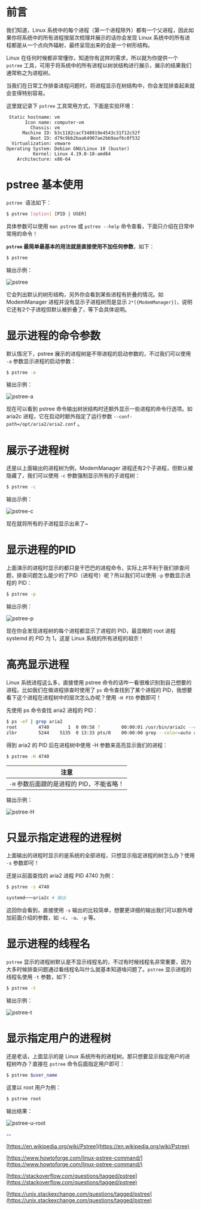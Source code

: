 # 前言

我们知道，Linux 系统中的每个进程（第一个进程除外）都有一个父进程，因此如果你将系统中的所有进程按层次梳理并展示的话你会发现 Linux 系统中的所有进程都是从一个点向外辐射，最终呈现出来的会是一个树形结构。

Linux 在任何时候都非常懂你，知道你有这样的需求，所以就为你提供一个 `pstree` 工具，可用于将系统中的所有进程以树状结构进行展示，展示的结果我们通常称之为进程树。

当我们在日常工作排查进程问题时，将进程显示在树结构中，你会发现排查起来就会变得特别容易。

这里就记录下 `pstree` 工具常用方式，下面是实验环境：

```
 Static hostname: vm
       Icon name: computer-vm
         Chassis: vm
      Machine ID: b3c1182cacf348919e4543c31f12c52f
         Boot ID: d79c9bb2baa64907ae2bb9aaf6c0f532
  Virtualization: vmware
Operating System: Debian GNU/Linux 10 (buster)
          Kernel: Linux 4.19.0-18-amd64
    Architecture: x86-64
```

# pstree 基本使用

`pstree`  语法如下：

```bash
$ pstree [option] [PID | USER]
```

具体参数可以使用 `man pstree` 或 `pstree --help` 命令查看，下面只介绍在日常中常用的命令！

**`pstree` 最简单最基本的用法就是直接使用不加任何参数**，如下：

```bash
$ pstree
```

输出示例：

![pstree](http://linux-media.knowledge.ituknown.cn/SrvAndProcess/pstree/pstree.png)

它会列出默认的树形结构，另外你会看到某些进程有折叠的情况。如 ModemManager 进程并没有显示子进程树而是显示 `2*[{ModemManager}]`，说明它还有2个子进程但默认被折叠了，等下会具体说明。

# 显示进程的命令参数

默认情况下，pstree 展示的进程树是不带进程的启动参数的，不过我们可以使用 `-a` 参数显示进程的启动参数：

```bash
$ pstree -a
```

输出示例：

![pstree-a](http://linux-media.knowledge.ituknown.cn/SrvAndProcess/pstree/pstree-a.png)

现在可以看到 pstree 命令输出树状结构时还额外显示一些进程的命令行选项。如 aria2c 进程，它在启动时额外指定了运行参数 `--conf-path=/opt/aria2/aria2.conf` 。

# 展示子进程树

还是以上面输出的进程树为例，ModemManager 进程还有2个子进程，但默认被隐藏了，我们可以使用 `-c` 参数强制显示所有的子进程树：

```bash
$ pstree -c
```

输出示例：

![pstree-c](http://linux-media.knowledge.ituknown.cn/SrvAndProcess/pstree/pstree-c.png)

现在就将所有的子进程显示出来了~

# 显示进程的PID

上面演示的进程时显示的都只是干巴巴的进程命令，实际上并不利于我们排查问题，排查问题怎么能少的了PID（进程号）呢？所以我们可以使用 `-p` 参数显示进程的 PID：

```bash
$ pstree -p
```

输出示例：

![pstree-p](http://linux-media.knowledge.ituknown.cn/SrvAndProcess/pstree/pstree-p.png)

现在你会发现进程树的每个进程都显示了进程的 PID，最显眼的 root 进程 systemd 的 PID 为 1，这是 Linux 系统的所有进程的祖宗！

# 高亮显示进程

Linux 系统进程这么多，直接使用 pstree 命令的话咋一看很难识别到自己想要的进程。比如我们在做进程排查时使用了 `ps` 命令查找到了某个进程的 PID，我想要看下这个进程在进程树中的层次怎么办呢？使用 `-H PID` 参数即可！

先使用 ps 命令查找 aria2 进程的 PID：

```bash
$ ps -ef | grep aria2
root        4740       1  0 09:58 ?        00:00:01 /usr/bin/aria2c --conf-path=/opt/aria2/aria2.conf
zlbr        5244    5135  0 13:33 pts/0    00:00:00 grep --color=auto aria2
```

得到 aria2 的 PID 后在进程树中使用 -H 参数来高亮显示我们的进程：

```bash
$ pstree -H 4740
```

| **注意** |
| --- |
| `-H` 参数后面跟的是进程的 PID，不能省略！ |


输出示例：

![pstree-H](http://linux-media.knowledge.ituknown.cn/SrvAndProcess/pstree/pstree-H.png)

# 只显示指定进程的进程树

上面输出的进程时显示的是系统的全部进程，只想显示指定进程的树怎么办？使用 `-s` 参数即可！

还是以前面查找的 aria2 进程 PID 4740 为例：

```bash
$ pstree -s 4740

systemd───aria2c # 输出
```

这回你会看到，直接使用 `-s` 输出的比较简单，想要更详细的输出我们可以额外增加前面介绍的参数，如 `-c`、`-a`、`-p` 等。

# 显示进程的线程名

`pstree` 显示的进程树默认是不显示线程名的，不过有时候线程名非常重要，因为大多时候排查问题通过看线程名叫什么就基本知道啥问题了。`pstree` 显示进程的线程名使用 `-t` 参数，如下：

```bash
$ pstree -t
```

输出示例：

![pstree-t](http://linux-media.knowledge.ituknown.cn/SrvAndProcess/pstree/pstree-t.png)

# 显示指定用户的进程树

还是老话，上面显示的是 Linux 系统所有的进程树。那只想要显示指定用户的进程树咋办？直接在 `pstree` 命令后面指定用户即可：

```bash
$ pstree $user_name
```

这里以 root 用户为例：

```bash
$ pstree root
```

输出结果：


![pstree-u-root](http://linux-media.knowledge.ituknown.cn/SrvAndProcess/pstree/pstree-u-root.png)


--

[https://en.wikipedia.org/wiki/Pstree](https://en.wikipedia.org/wiki/Pstree)

[https://www.howtoforge.com/linux-pstree-command/](https://www.howtoforge.com/linux-pstree-command/)

[https://stackoverflow.com/questions/tagged/pstree](https://stackoverflow.com/questions/tagged/pstree)

[https://unix.stackexchange.com/questions/tagged/pstree](https://unix.stackexchange.com/questions/tagged/pstree)
